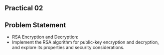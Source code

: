 ## Practical 02

## Problem Statement

* RSA Encryption and Decryption:
* Implement the RSA algorithm for public-key encryption and decryption, and explore its properties and security considerations.

